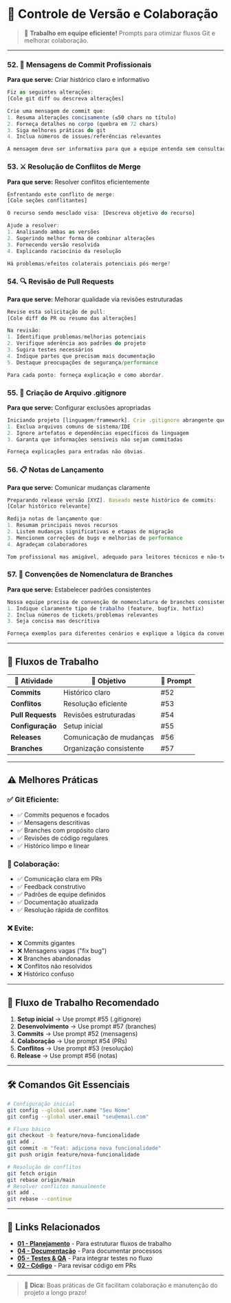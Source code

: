 # 🔄 **Controle de Versão e Colaboração**

> 🤝 **Trabalho em equipe eficiente!** Prompts para otimizar fluxos Git e melhorar colaboração.

---

### **52. 📝 Mensagens de Commit Profissionais**

**Para que serve:** Criar histórico claro e informativo

```jsx
Fiz as seguintes alterações:
[Cole git diff ou descreva alterações]

Crie uma mensagem de commit que:
1. Resuma alterações concisamente (≤50 chars no título)
2. Forneça detalhes no corpo (quebra em 72 chars)
3. Siga melhores práticas do git
4. Inclua números de issues/referências relevantes

A mensagem deve ser informativa para que a equipe entenda sem consultar código.
```

### **53. ⚔️ Resolução de Conflitos de Merge**

**Para que serve:** Resolver conflitos eficientemente

```jsx
Enfrentando este conflito de merge:
[Cole seções conflitantes]

O recurso sendo mesclado visa: [Descreva objetivo do recurso]

Ajude a resolver:
1. Analisando ambas as versões
2. Sugerindo melhor forma de combinar alterações
3. Fornecendo versão resolvida
4. Explicando raciocínio da resolução

Há problemas/efeitos colaterais potenciais pós-merge?
```

### **54. 🔍 Revisão de Pull Requests**

**Para que serve:** Melhorar qualidade via revisões estruturadas

```jsx
Revise esta solicitação de pull:
[Cole diff do PR ou resumo das alterações]

Na revisão:
1. Identifique problemas/melhorias potenciais
2. Verifique aderência aos padrões do projeto
3. Sugira testes necessários
4. Indique partes que precisam mais documentação
5. Destaque preocupações de segurança/performance

Para cada ponto: forneça explicação e como abordar.
```

### **55. 📁 Criação de Arquivo .gitignore**

**Para que serve:** Configurar exclusões apropriadas

```jsx
Iniciando projeto [linguagem/framework]. Crie .gitignore abrangente que:
1. Exclua arquivos comuns de sistema/IDE
2. Ignore artefatos e dependências específicos da linguagem
3. Garanta que informações sensíveis não sejam commitadas

Forneça explicações para entradas não óbvias.
```

### **56. 📋 Notas de Lançamento**

**Para que serve:** Comunicar mudanças claramente

```jsx
Preparando release versão [XYZ]. Baseado neste histórico de commits:
[Colar histórico relevante]

Redija notas de lançamento que:
1. Resumam principais novos recursos
2. Listem mudanças significativas e etapas de migração
3. Mencionem correções de bugs e melhorias de performance
4. Agradeçam colaboradores

Tom profissional mas amigável, adequado para leitores técnicos e não-técnicos.
```

### **57. 🌿 Convenções de Nomenclatura de Branches**

**Para que serve:** Estabelecer padrões consistentes

```jsx
Nossa equipe precisa de convenção de nomenclatura de branches consistente. Sugira estratégia que:
1. Indique claramente tipo de trabalho (feature, bugfix, hotfix)
2. Inclua números de tickets/problemas relevantes
3. Seja concisa mas descritiva

Forneça exemplos para diferentes cenários e explique a lógica da convenção.
```

---

## 🎯 **Fluxos de Trabalho**

| 🔄 **Atividade**  | 🎯 **Objetivo**         | 📝 **Prompt** |
| ----------------- | ----------------------- | ------------- |
| **Commits**       | Histórico claro         | #52           |
| **Conflitos**     | Resolução eficiente     | #53           |
| **Pull Requests** | Revisões estruturadas   | #54           |
| **Configuração**  | Setup inicial           | #55           |
| **Releases**      | Comunicação de mudanças | #56           |
| **Branches**      | Organização consistente | #57           |

---

## ⚠️ **Melhores Práticas**

### **✅ Git Eficiente:**

- ✅ Commits pequenos e focados
- ✅ Mensagens descritivas
- ✅ Branches com propósito claro
- ✅ Revisões de código regulares
- ✅ Histórico limpo e linear

### **🤝 Colaboração:**

- ✅ Comunicação clara em PRs
- ✅ Feedback construtivo
- ✅ Padrões de equipe definidos
- ✅ Documentação atualizada
- ✅ Resolução rápida de conflitos

### **❌ Evite:**

- ❌ Commits gigantes
- ❌ Mensagens vagas ("fix bug")
- ❌ Branches abandonadas
- ❌ Conflitos não resolvidos
- ❌ Histórico confuso

---

## 🔄 **Fluxo de Trabalho Recomendado**

1. **Setup inicial** → Use prompt #55 (.gitignore)
2. **Desenvolvimento** → Use prompt #57 (branches)
3. **Commits** → Use prompt #52 (mensagens)
4. **Colaboração** → Use prompt #54 (PRs)
5. **Conflitos** → Use prompt #53 (resolução)
6. **Release** → Use prompt #56 (notas)

---

## 🛠️ **Comandos Git Essenciais**

```bash
# Configuração inicial
git config --global user.name "Seu Nome"
git config --global user.email "seu@email.com"

# Fluxo básico
git checkout -b feature/nova-funcionalidade
git add .
git commit -m "feat: adiciona nova funcionalidade"
git push origin feature/nova-funcionalidade

# Resolução de conflitos
git fetch origin
git rebase origin/main
# Resolver conflitos manualmente
git add .
git rebase --continue
```

---

## 🔗 **Links Relacionados**

- **[01 - Planejamento](../01-planejamento/)** - Para estruturar fluxos de trabalho
- **[04 - Documentação](../04-documentacao/)** - Para documentar processos
- **[05 - Testes & QA](../05-testes-qa/)** - Para integrar testes no fluxo
- **[02 - Código](../02-codigo/)** - Para revisar código em PRs

---

> 🚀 **Dica:** Boas práticas de Git facilitam colaboração e manutenção do projeto a longo prazo!

